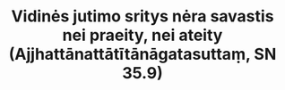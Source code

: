 ---
layout: page
title: 'Vidinės jutimo sritys nėra savastis nei praeity, nei ateity (Ajjhattānattātītānāgatasuttaṃ, SN 35.9)'
category: susijusios suttos
index: Nesavastingumas (anattā)
sortIndex: 35009
tags: Nesavastingumas (anattā)
suttacentral: sn35.9
---